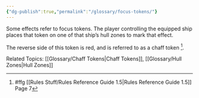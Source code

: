 ```yaml
---
{"dg-publish":true,"permalink":"/glossary/focus-tokens/"}
---
```


Some effects refer to focus tokens. The player controlling the equipped ship places that token on one of that ship’s hull zones to mark that effect.

The reverse side of this token is red, and is referred to as a chaff token [^1].

Related Topics: [[Glossary/Chaff Tokens\|Chaff Tokens]], [[Glossary/Hull Zones\|Hull Zones]]

[^1]: #ffg [[Rules Stuff/Rules Reference Guide 1.5\|Rules Reference Guide 1.5]] Page 7